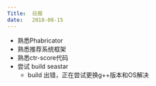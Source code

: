 ```yaml
---
Title:  日报
date:	2018-08-15
---
```


- 熟悉Phabricator
- 熟悉推荐系统框架
- 熟悉ctr-score代码
- 尝试 build seastar
  - build 出错，正在尝试更换g++版本和OS解决

